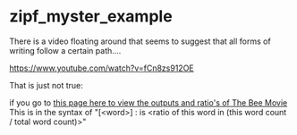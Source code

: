 # zipf_myster_example

There is a video floating around that seems to suggest that all forms of writing follow a certain path.... 

https://www.youtube.com/watch?v=fCn8zs912OE

That is just not true: 

if you go to [this page here to view the outputs and ratio's of The Bee Movie](https://github.com/wheelsmanx/zipf_myster_example/blob/master/output.txt)
This is in the syntax of "[\<word\>] : <word count> is <ratio of this word in (this word count / total word count)>" 
